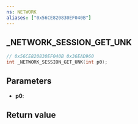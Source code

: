 ```yaml
---
ns: NETWORK
aliases: ["0x56CE820830EF040B"]
---
```

## _NETWORK_SESSION_GET_UNK

```c
// 0x56CE820830EF040B 0x36EAD960
int _NETWORK_SESSION_GET_UNK(int p0);
```


## Parameters
* **p0**: 

## Return value
